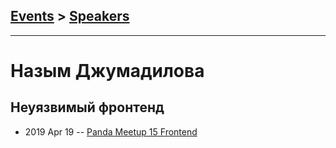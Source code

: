 ## [Events](../README.md) > [Speakers](../speakers.md)
---

# Назым Джумадилова

## Неуязвимый фронтенд
- 2019 Apr 19 -- [Panda Meetup 15 Frontend](https://www.youtube.com/watch?v=tvnoPsRW42k)    
